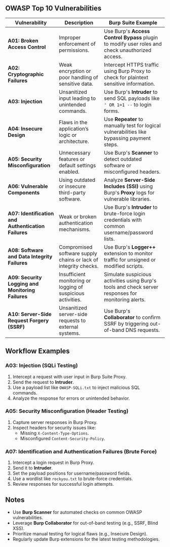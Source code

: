 ## OWASP Top 10 Vulnerabilities
| Vulnerability                 | Description                                             | Burp Suite Example                            |
|-------------------------------|---------------------------------------------------------|-----------------------------------------------|
| **A01: Broken Access Control** | Improper enforcement of permissions.                   | Use Burp's **Access Control Bypass** plugin to modify user roles and check unauthorized access. |
| **A02: Cryptographic Failures** | Weak encryption or poor handling of sensitive data.    | Intercept HTTPS traffic using Burp Proxy to check for plaintext sensitive information. |
| **A03: Injection**            | Unsanitized input leading to unintended commands.       | Use Burp's **Intruder** to send SQL payloads like `' OR 1=1 --` to login forms. |
| **A04: Insecure Design**      | Flaws in the application’s logic or architecture.       | Use **Repeater** to manually test for logical vulnerabilities like bypassing payment steps. |
| **A05: Security Misconfiguration** | Unnecessary features or default settings enabled.    | Use Burp's **Scanner** to detect outdated software or misconfigured headers. |
| **A06: Vulnerable Components** | Using outdated or insecure third-party software.       | Analyze **Server-Side Includes (SSI)** using Burp's **Proxy** logs for vulnerable libraries. |
| **A07: Identification and Authentication Failures** | Weak or broken authentication mechanisms. | Use Burp's **Intruder** to brute-force login credentials with common username/password lists. |
| **A08: Software and Data Integrity Failures** | Compromised software supply chains or lack of integrity checks. | Use Burp's **Logger++** extension to monitor traffic for unsigned or modified scripts. |
| **A09: Security Logging and Monitoring Failures** | Insufficient monitoring or logging of suspicious activities. | Simulate suspicious activities using Burp's tools and check server responses for monitoring alerts. |
| **A10: Server-Side Request Forgery (SSRF)** | Unsanitized server-side requests to external systems. | Use Burp's **Collaborator** to confirm SSRF by triggering out-of-band DNS requests. |

## Workflow Examples
### A03: Injection (SQLi Testing)
1. Intercept a request with user input in Burp Suite Proxy.
2. Send the request to **Intruder**.
3. Use a payload list like `OWASP-SQLi.txt` to inject malicious SQL commands.
4. Analyze the response for errors or unintended behavior.

### A05: Security Misconfiguration (Header Testing)
1. Capture server responses in Burp Proxy.
2. Inspect headers for security issues like:
   - Missing `X-Content-Type-Options`.
   - Misconfigured `Content-Security-Policy`.

### A07: Identification and Authentication Failures (Brute Force)
1. Intercept a login request in Burp Proxy.
2. Send it to **Intruder**.
3. Set the payload positions for username/password fields.
4. Use a wordlist like `rockyou.txt` to brute-force credentials.
5. Review responses for successful login attempts.

## Notes
- Use **Burp Scanner** for automated checks on common OWASP vulnerabilities.
- Leverage **Burp Collaborator** for out-of-band testing (e.g., SSRF, Blind XSS).
- Prioritize manual testing for logical flaws (e.g., Insecure Design).
- Regularly update Burp extensions for the latest testing methodologies.